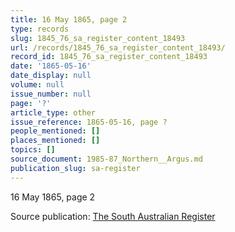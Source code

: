 ```yaml
---
title: 16 May 1865, page 2
type: records
slug: 1845_76_sa_register_content_18493
url: /records/1845_76_sa_register_content_18493/
record_id: 1845_76_sa_register_content_18493
date: '1865-05-16'
date_display: null
volume: null
issue_number: null
page: '?'
article_type: other
issue_reference: 1865-05-16, page ?
people_mentioned: []
places_mentioned: []
topics: []
source_document: 1985-87_Northern__Argus.md
publication_slug: sa-register
---
```


16 May 1865, page 2

Source publication: [The South Australian Register](/publications/sa-register/)
